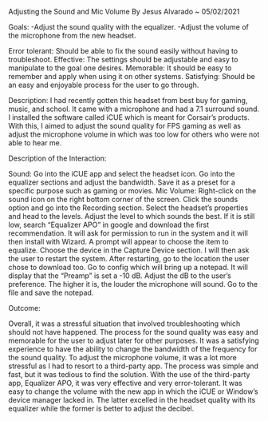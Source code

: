 Adjusting the Sound and Mic Volume
By Jesus Alvarado ~ 05/02/2021

Goals:
-Adjust the sound quality with the equalizer.
-Adjust the volume of the microphone from the new headset.

Error tolerant: Should be able to fix the sound easily without having to troubleshoot.
Effective: The settings should be adjustable and easy to manipulate to the goal one desires.
Memorable: It should be easy to remember and apply when using it on other systems.
Satisfying: Should be an easy and enjoyable process for the user to go through.

Description:
I had recently gotten this headset from best buy for gaming, music, and school. It came with a microphone and had a 7.1 surround sound. I installed the software called iCUE which is meant for Corsair’s products. With this, I aimed to adjust the sound quality for FPS gaming as well as adjust the microphone volume in which was too low for others who were not able to hear me. 

Description of the Interaction:

Sound:
Go into the iCUE app and select the headset icon.
Go into the equalizer sections and adjust the bandwidth.
Save it as a preset for a specific purpose such as gaming or movies.
Mic Volume:
Right-click on the sound icon on the right bottom corner of the screen.
Click the sounds option and go into the Recording section.
Select the headset’s properties and head to the levels.
Adjust the level to which sounds the best. 
If it is still low, search “Equalizer APO” in google and download the first recommendation.
It will ask for permission to run in the system and it will then install with Wizard.
A prompt will appear to choose the item to equalize. Choose the device in the Capture Device section.
I will then ask the user to restart the system. After restarting, go to the location the user chose to download too.
Go to config which will bring up a notepad. It will display that the “Preamp” is set a -10 dB. Adjust the dB to the user’s preference. The higher it is, the louder the microphone will sound. 
 Go to the file and save the notepad. 

Outcome:

Overall, it was a stressful situation that involved troubleshooting which should not have happened. The process for the sound quality was easy and memorable for the user to adjust later for other purposes. It was a satisfying experience to have the ability to change the bandwidth of the frequency for the sound quality. To adjust the microphone volume, it was a lot more stressful as I had to resort to a third-party app. The process was simple and fast, but it was tedious to find the solution. With the use of the third-party app, Equalizer APO, it was very effective and very error-tolerant. It was easy to change the volume with the new app in which the iCUE or Window’s device manager lacked in. The latter excelled in the headset quality with its equalizer while the former is better to adjust the decibel.
